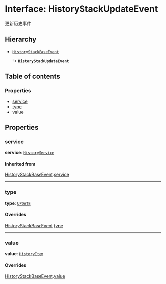 # Interface: HistoryStackUpdateEvent

更新历史事件

## Hierarchy

* [`HistoryStackBaseEvent`](/auto-docs/history/interfaces/HistoryStackBaseEvent.md)

  ↳ **`HistoryStackUpdateEvent`**

## Table of contents

### Properties

* [service](/auto-docs/history/interfaces/HistoryStackUpdateEvent.md#service)
* [type](/auto-docs/history/interfaces/HistoryStackUpdateEvent.md#type)
* [value](/auto-docs/history/interfaces/HistoryStackUpdateEvent.md#value)

## Properties

### service

**service**: [`HistoryService`](/auto-docs/history/classes/HistoryService.md)

#### Inherited from

[HistoryStackBaseEvent](/auto-docs/history/interfaces/HistoryStackBaseEvent.md).[service](/auto-docs/history/interfaces/HistoryStackBaseEvent.md#service)

***

### type

**type**: [`UPDATE`](/auto-docs/history/enums/HistoryStackChangeType.md#update)

#### Overrides

[HistoryStackBaseEvent](/auto-docs/history/interfaces/HistoryStackBaseEvent.md).[type](/auto-docs/history/interfaces/HistoryStackBaseEvent.md#type)

***

### value

**value**: [`HistoryItem`](/auto-docs/history/interfaces/HistoryItem.md)

#### Overrides

[HistoryStackBaseEvent](/auto-docs/history/interfaces/HistoryStackBaseEvent.md).[value](/auto-docs/history/interfaces/HistoryStackBaseEvent.md#value)
